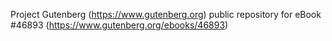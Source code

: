 Project Gutenberg (https://www.gutenberg.org) public repository for eBook #46893 (https://www.gutenberg.org/ebooks/46893)
